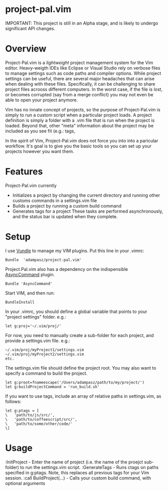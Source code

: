 project-pal.vim
===============

IMPORTANT: This project is still in an Alpha stage, and is likely to undergo significant API changes.

# Overview
Project-Pal.vim is a *lightweight* project management system for the Vim editor. Heavy-weigth IDEs like Eclipse or Visual Studio rely on verbose files to manage settings such as code paths and compiler options. While project settings can be useful, there are several major headaches that can arise when dealing with these files. Specifically, it can be challenging to share project files acrooss different computers.  In the worst case, if the file is lost, or becomes corrupted (say from a merge conflict) you may not even be able to open your project anymore.

Vim has no innate concept of projects, so the purpose of Project-Pal.vim is simply to run a custom script when a particular project loads. A project definition is simply a folder with a .vim file that is run when the project is loaded.  Beyond that, other "meta" information about the project may be included as you see fit (e.g.: tags, 

In the spirit of Vim, Project-Pal.vim does not force you into into a paricular workflow. It's goal is to give you the basic tools so you can set up your projects however you want them.

# Features
Project-Pal.vim currently 
* Initializes a project by changing the current directory and running other customs commands in a settings.vim file
* Builds a project by running a custom build command
* Generates tags for a project
These tasks are performed asynchronously, and the status bar is updated when they complete.

# Setup 
I use [Vundle](https://github.com/gmarik/Vundle.vim) to manage my VIM plugins. Put this line in your .vimrc:
````
Bundle  'adampasz/project-pal.vim'
````
Project.Pal.vim also has a dependency on the indispensible [AsyncCommand](https://github.com/vim-scripts/AsyncCommand) plugin.
````
Bundle 'AsyncCommand'
````

Start VIM, and then run:
````
BundleInstall
````

In your .vimrc, you should define a global variable that points to your "project settings" folder. e.g.:
````
let g:proj='~/.vim/proj/'
````

For now, you need to manually create a sub-folder for each project, and provide a settings.vim file. e.g.:
````
~/.vim/proj/myProject1/settings.vim
~/.vim/proj/myProject2/settings.vim
etc.
````

The settings.vim file should define the project root. You may also want to specify a command to build the project.
````
let g:proot=fnameescape('/Users/adampasz/path/to/my/project/')
let g:buildProjectCommand = 'run_build.sh'
````

If you want to use tags, include an array of relative paths in settings.vim, as follows:
````
let g:ptags = [
\	'path/to/js/src/',
\	'path/to/coffeescript/src/',
\	'path/to/some/other/code/'
\]
````

# Usage
:InitProject - Enter the name of project (i.e. the name of the proejct sub-folder) to run the settings.vim script.
:GenerateTags - Runs ctags on paths specified in g:ptags. Note, this replaces all previous tags for your Vim session.
:call BuildProject(...) - Calls your custom build command, with optional arguments 
